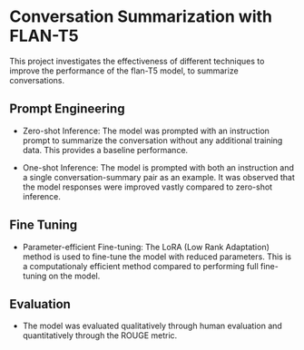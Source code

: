 # Conversation Summarization with FLAN-T5

This project investigates the effectiveness of different techniques to improve the performance of the flan-T5 model, to summarize conversations. 

## Prompt Engineering

* Zero-shot Inference: The model was prompted with an instruction prompt to summarize the conversation without any additional training data. This provides a baseline performance. 

* One-shot Inference: The model is prompted with both an instruction and a single conversation-summary pair as an example. It was observed that the model responses were improved vastly compared to zero-shot inference. 


## Fine Tuning

* Parameter-efficient Fine-tuning: The LoRA (Low Rank Adaptation) method is used to fine-tune the model with reduced parameters. This is a computationaly efficient method compared to performing full fine-tuning on the model.

## Evaluation
* The model was evaluated qualitatively through human evaluation and quantitatively through the ROUGE metric.

